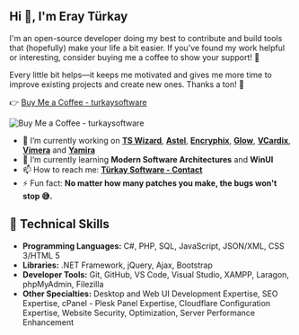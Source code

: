 ## Hi 👋, I'm Eray Türkay

I'm an open-source developer doing my best to contribute and build tools that (hopefully) make your life a bit easier. If you’ve found my work helpful or interesting, consider buying me a coffee to show your support! 💛

Every little bit helps—it keeps me motivated and gives me more time to improve existing projects and create new ones. Thanks a ton! 🙌

👉 [Buy Me a Coffee - turkaysoftware](https://buymeacoffee.com/turkaysoftware)

![Buy Me a Coffee - turkaysoftware](https://github.com/user-attachments/assets/e2b6d354-d5a4-4ff3-9648-88510a59818c)

- 🔭 I’m currently working on **[TS Wizard](https://github.com/turkaysoftware/tswizard)**, **[Astel](https://github.com/turkaysoftware/astel)**, **[Encryphix](https://github.com/turkaysoftware/encryphix)**, **[Glow](https://github.com/turkaysoftware/glow)**, **[VCardix](https://github.com/turkaysoftware/vcardix)**, **[Vimera](https://github.com/turkaysoftware/vimera)** and **[Yamira](https://github.com/turkaysoftware/yamira)**
- 🌱 I’m currently learning **Modern Software Architectures** and **WinUI**
- 📫 How to reach me: **[Türkay Software - Contact](https://www.turkaysoftware.com/contact)**
- ⚡ Fun fact: **No matter how many patches you make, the bugs won't stop 😅.**

## 🎯 Technical Skills

 - **Programming Languages:** C#, PHP, SQL, JavaScript, JSON/XML, CSS 3/HTML 5
 - **Libraries:** .NET Framework, jQuery, Ajax, Bootstrap
 - **Developer Tools:** Git, GitHub, VS Code, Visual Studio, XAMPP, Laragon, phpMyAdmin, Filezilla
 - **Other Specialties:** Desktop and Web UI Development Expertise, SEO Expertise, cPanel - Plesk Panel Expertise, Cloudflare Configuration Expertise, Website Security, Optimization, Server Performance Enhancement
